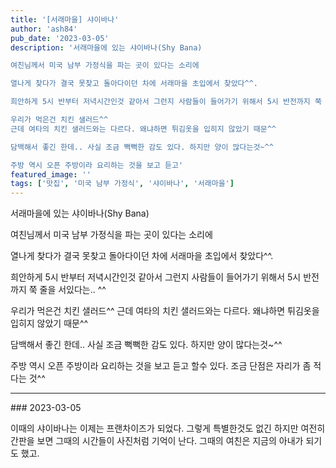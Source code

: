 ```yaml
---
title: '[서래마을] 샤이바나'
author: 'ash84'
pub_date: '2023-03-05'
description: '서래마을에 있는 샤이바나(Shy Bana)

여친님께서 미국 남부 가정식을 파는 곳이 있다는 소리에

열나게 찾다가 결국 못찾고 돌아다이던 차에 서래마을 초입에서 찾았다^^.

희안하게 5시 반부터 저녁시간인것 같아서 그런지 사람들이 들어가기 위해서 5시 반전까지 쭉 줄을 서있다는.. ^^

우리가 먹은건 치킨 샐러드^^
근데 여타의 치킨 샐러드와는 다르다. 왜냐하면 튀김옷을 입히지 않았기 때문^^

담백해서 좋긴 한데.. 사실 조금 뻑뻑한 감도 있다. 하지만 양이 많다는것~^^

주방 역시 오픈 주방이라 요리하는 것을 보고 듣고'
featured_image: ''
tags: ['맛집', '미국 남부 가정식', '샤이바나', '서래마을']
---
```


서래마을에 있는 샤이바나(Shy Bana)

여친님께서 미국 남부 가정식을 파는 곳이 있다는 소리에

열나게 찾다가 결국 못찾고 돌아다이던 차에 서래마을 초입에서 찾았다^^.

희안하게 5시 반부터 저녁시간인것 같아서 그런지 사람들이 들어가기 위해서 5시 반전까지 쭉 줄을 서있다는.. ^^

우리가 먹은건 치킨 샐러드^^
근데 여타의 치킨 샐러드와는 다르다. 왜냐하면 튀김옷을 입히지 않았기 때문^^

담백해서 좋긴 한데.. 사실 조금 뻑뻑한 감도 있다. 하지만 양이 많다는것~^^

주방 역시 오픈 주방이라 요리하는 것을 보고 듣고 할수 있다.
조금 단점은 자리가 좀 적다는 것^^

<hr/>
### 2023-03-05

이때의 샤이바나는 이제는 프랜차이즈가 되었다. 그렇게 특별한것도 없긴 하지만 여전히 간판을 보면 그때의 시간들이 사진처럼 기억이 난다. 그때의 여친은 지금의 아내가 되기도 했고. 

